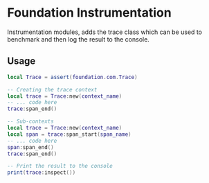 # Foundation Instrumentation

Instrumentation modules, adds the trace class which can be used to benchmark and then log the result to the console.

## Usage

```lua
local Trace = assert(foundation.com.Trace)

-- Creating the trace context
local trace = Trace:new(context_name)
-- ... code here
trace:span_end()

-- Sub-contexts
local trace = Trace:new(context_name)
local span = trace:span_start(span_name)
-- ... code here
span:span_end()
trace:span_end()

-- Print the result to the console
print(trace:inspect())
```
